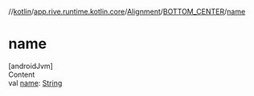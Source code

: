 //[kotlin](../../../../index.md)/[app.rive.runtime.kotlin.core](../../index.md)/[Alignment](../index.md)/[BOTTOM_CENTER](index.md)/[name](name.md)



# name  
[androidJvm]  
Content  
val [name](name.md): [String](https://kotlinlang.org/api/latest/jvm/stdlib/kotlin/-string/index.html)  



